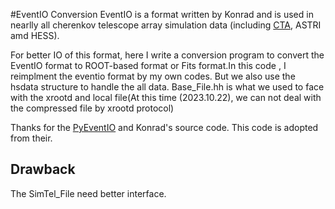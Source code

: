 #EventIO Conversion
EventIO is a format written by Konrad and is used in nearlly all cherenkov telescope array simulation data (including [CTA](https://www.cta-observatory.org/), ASTRI amd HESS).

For better IO of this format, here I write a conversion program to convert the EventIO format to ROOT-based format or Fits format.In this code , I reimplment the eventio format by my own codes. But we also use the hsdata structure to handle the all data. Base_File.hh is what we used to face with the xrootd and local file(At this time (2023.10.22), we can not deal with the compressed file by xrootd protocol)

Thanks for the [PyEventIO](https://github.com/cta-observatory/pyeventio) and Konrad's source code. This code is adopted from their.

## Drawback
The SimTel_File need better interface.
